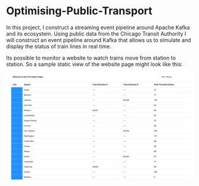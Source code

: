 # Optimising-Public-Transport

In this project, I construct a streaming event pipeline around Apache Kafka and its ecosystem. Using public data from the Chicago Transit Authority I will construct an event pipeline around Kafka that allows us to simulate and display the status of train lines in real time.

Its possible to monitor a website to watch trains move from station to station. So a sample static view of the website page might look like this:

![alt text](cta_ui.png)
